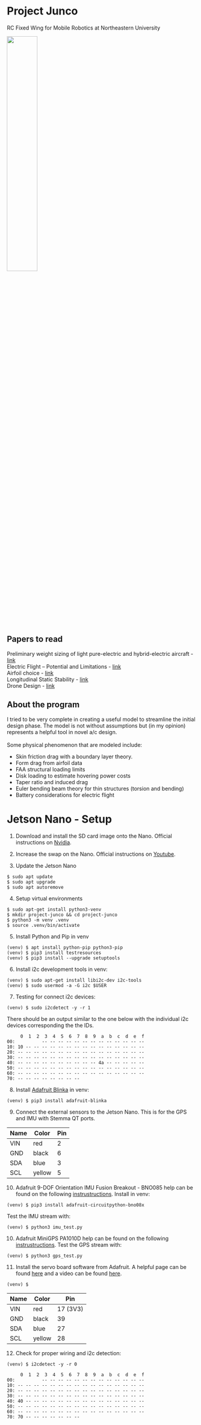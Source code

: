 # Project Junco
RC Fixed Wing for Mobile Robotics at Northeastern University

<img src="https://user-images.githubusercontent.com/83112082/219784226-13e02755-722b-4fa2-a51d-c8f658bcd7af.jpg" width="40%" height="40%">

## Papers to read
Preliminary weight sizing of light pure-electric and hybrid-electric aircraft - [link](https://www.sciencedirect.com/science/article/pii/S2352146518300383?ref=pdf_download&fr=RR-2&rr=79b13761fdc53b9f) \
Electric Flight – Potential and Limitations - [link](https://elib.dlr.de/78726/1/MP-AVT-209-09.pdf) \
Airfoil choice - [link](http://airfoiltools.com/airfoil/details?airfoil=sd7062-il) \
Longitudinal Static Stability - [link](https://ocw.tudelft.nl/wp-content/uploads/Hand-out-Stability_01.pdf) \
Drone Design - [link](https://www.rand.org/content/dam/rand/pubs/research_reports/RR3000/RR3047/RAND_RR3047.pdf)


## About the program
I tried to be very complete in creating a useful model to streamline the initial design phase. The model is not without assumptions but (in my opinion) represents a helpful tool in novel a/c design.
\
\
Some physical phenomenon that are modeled include:
  - Skin friction drag with a boundary layer theory.
  - Form drag from airfoil data
  - FAA structural loading limits
  - Disk loading to estimate hovering power costs
  - Taper ratio and induced drag
  - Euler bending beam theory for thin structures (torsion and bending)
  - Battery considerations for electric flight

# Jetson Nano - Setup
1. Download and install the SD card image onto the Nano. Official instructions on [Nvidia](https://developer.nvidia.com/embedded/learn/get-started-jetson-nano-devkit#write).

2. Increase the swap on the Nano. Official instructions on [Youtube](https://youtu.be/uvU8AXY1170).

3. Update the Jetson Nano
```
$ sudo apt update
$ sudo apt upgrade
$ sudo apt autoremove
```

4. Setup virtual environments
```
$ sudo apt-get install python3-venv
$ mkdir project-junco && cd project-junco
$ python3 -m venv .venv
$ source .venv/bin/activate
```

5. Install Python and Pip in venv
```
(venv) $ apt install python-pip python3-pip
(venv) $ pip3 install testresources
(venv) $ pip3 install --upgrade setuptools
```

6. Install i2c development tools in venv:
```
(venv) $ sudo apt-get install libi2c-dev i2c-tools
(venv) $ sudo usermod -a -G i2c $USER
```

7. Testing for connect i2c devices:
```
(venv) $ sudo i2cdetect -y -r 1
```
There should be an output similar to the one below with the individual i2c devices corresponding the the IDs.
```
     0  1  2  3  4  5  6  7  8  9  a  b  c  d  e  f
00:          -- -- -- -- -- -- -- -- -- -- -- -- -- 
10: 10 -- -- -- -- -- -- -- -- -- -- -- -- -- -- -- 
20: -- -- -- -- -- -- -- -- -- -- -- -- -- -- -- -- 
30: -- -- -- -- -- -- -- -- -- -- -- -- -- -- -- -- 
40: -- -- -- -- -- -- -- -- -- -- 4a -- -- -- -- -- 
50: -- -- -- -- -- -- -- -- -- -- -- -- -- -- -- -- 
60: -- -- -- -- -- -- -- -- -- -- -- -- -- -- -- -- 
70: -- -- -- -- -- -- -- --                         
```

8. Install [Adafruit Blinka](https://pypi.org/project/Adafruit-Blinka/) in venv:
```
(venv) $ pip3 install adafruit-blinka
```

9. Connect the external sensors to the Jetson Nano. This is for the GPS and IMU with Stemma QT ports.
 
| Name | Color | Pin |
| --- | --- | --- |
| VIN | red | 2 |
| GND | black | 6 |
| SDA | blue | 3 |
| SCL | yellow | 5 |


10. Adafruit 9-DOF Orientation IMU Fusion Breakout - BNO085 help can be found on the following [instrustructions](https://github.com/adafruit/Adafruit_CircuitPython_BNO08x). Install in venv:
```
(venv) $ pip3 install adafruit-circuitpython-bno08x
```
Test the IMU stream with:
```
(venv) $ python3 imu_test.py
```

10. Adafruit MiniGPS PA1010D help can be found on the following [instrustructions](https://learn.adafruit.com/adafruit-mini-gps-pa1010d-module/circuitpython-python-i2c-usage).
Test the GPS stream with:
```
(venv) $ python3 gps_test.py
```

11. Install the servo board software from Adafruit. A helpful page can be found [here](https://jetsonhacks.com/2019/07/22/jetson-nano-using-i2c/) and a video can be found [here](https://www.youtube.com/watch?v=RnGUTny1hG8).
```
(venv) $ 
```
| Name | Color | Pin |
| --- | --- | --- |
| VIN | red | 17 (3V3) |
| GND | black | 39 |
| SDA | blue | 27 |
| SCL | yellow | 28 |

12. Check for proper wiring and i2c detection:
```
(venv) $ i2cdetect -y -r 0

     0  1  2  3  4  5  6  7  8  9  a  b  c  d  e  f
00:          -- -- -- -- -- -- -- -- -- -- -- -- -- 
10: -- -- -- -- -- -- -- -- -- -- -- -- -- -- -- -- 
20: -- -- -- -- -- -- -- -- -- -- -- -- -- -- -- -- 
30: -- -- -- -- -- -- -- -- -- -- -- -- -- -- -- -- 
40: 40 -- -- -- -- -- -- -- -- -- -- -- -- -- -- -- 
50: -- -- -- -- -- -- -- -- -- -- -- -- -- -- -- -- 
60: -- -- -- -- -- -- -- -- -- -- -- -- -- -- -- -- 
70: 70 -- -- -- -- -- -- --                         
```
